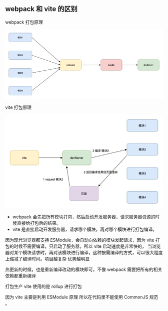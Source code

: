 ## webpack 和 vite 的区别

webpack 打包原理

![](img/webpack_vite_1.jpg)

vite 打包原理

![](img/webpack_vite_2.jpg)

- webpack 会先把所有模块打包，然后启动开发服务器，请求服务器资源的时候直接给打包后的结果。
- vite 是直接启动开发服务器，请求哪个模块，再对哪个模块进行打包编译。

因为现代浏览器都支持 ESModule，会自动向依赖的模块发起请求，因为 vite 打包的时候不需要编译，只启动了服务器，所以 vite 启动速度是非常快的，
当浏览器对某个模块请求时，再对该模块进行编译，这种按需编译的方式，可以很大程度上缩减了编译时间。项目越复杂 优势越明显

热更新的时候，也是重新编译改动的模块即可，不像 webpack 需要把所有的相关依赖都重新编译

打包生产 vite 使用的是 rollup 进行打包

因为 vite 主要是利用 ESModule 原理 所以在代码里不能使用 CommonJS 规范 。
